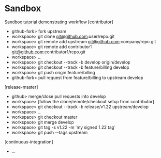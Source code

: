Sandbox
=======

Sandbox tutorial demonstrating workflow
[contributor]
* github-fork> fork upstream
* workspace> git clone git@github.com:user/repo.git
* workspace> git remote add upstream git@github.com:company/repo.git
* workspace> git remote add contributor1 git@github.com:contributor1/repo.git
* workspace> ...
* workspace> git checkout --track -b develop origin/develop
* workspace> git checkout --track -b feature/billing develop
* workspace> git push origin feature/billing
* github-fork> pull request from feature/billing to upstream develop

[release-master]
* github> merge/close pull requests into develop
* workspace> [follow the clone/remote/checkout setup from contributor]
* workspace> git checkout --track -b release/v1.22 upstream/develop
* workspace> ...
* workspace> git checkout master
* workspace> git merge develop
* workspace> git tag -s v1.22 -m 'my signed 1.22 tag'
* workspace> git push --tags upstream

[continuous-integration]
* ...

